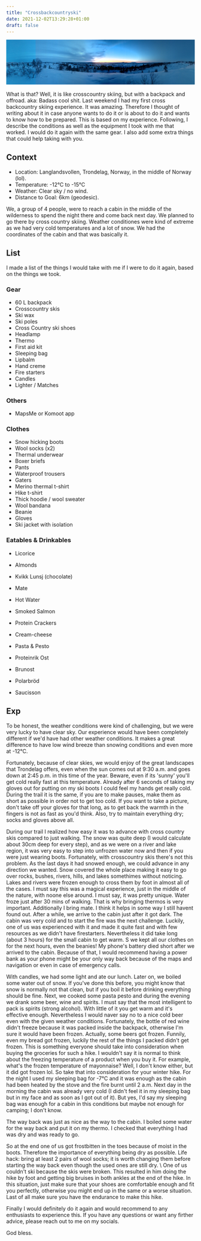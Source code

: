 ```yaml
---
title: "Crossbackcountryski"
date: 2021-12-02T13:29:28+01:00
draft: false
---
```


![x country ski](/pics/backcrosscountryski.jpg)

What is that? Well, it is like crosscountry skiing, but with a backpack and offroad. aka: Badass cool shit.
Last weekend I had my first cross backcountry skiing experience. It was amazing. Therefore I thought of writing about it in case anyone wants to do it or is about to do it and wants to know how to be prepared.
This is based on my experience. Following, I describe the conditions as well as the equipment I took with me that worked. I would do it again with the same gear. I also add some extra things that could help taking with you.

## Context

- Location: Langlandsvollen, Trondelag, Norway, in the middle of Norway (lol).
- Temperature: -12°C to -15°C
- Weather: Clear sky / no wind.
- Distance to Goal: 6km (geodesic).

We, a group of 4 people, were to reach a cabin in the middle of the wilderness to spend the night there and come back next day. We planned to go there by cross country skiing. Weather conditiones were kind of extreme as we had very cold temperatures and a lot of snow. We had the coordinates of the cabin and that was basically it.

## List

I made a list of the things I would take with me if I were to do it again, based on the things we took.

### Gear

- 60 L backpack
- Crosscountry skis
- Ski wax
- Ski poles
- Cross Country ski shoes
- Headlamp
- Thermo
- First aid kit
- Sleeping bag
- Lipbalm
- Hand creme
- Fire starters
- Candles
- Lighter / Matches


### Others

- MapsMe or Komoot app

### Clothes

- Snow hicking boots
- Wool socks (x2)
- Thermal underwear
- Boxer briefs
- Pants
- Waterproof trousers
- Gaters
- Merino thermal t-shirt
- Hike t-shirt
- Thick hoodie / wool sweater
- Wool bandana
- Beanie
- Gloves
- Ski jacket with isolation


### Eatables & Drinkables 

- Licorice
- Almonds
- Kvikk Lunsj (chocolate)

- Mate
- Hot Water

- Smoked Salmon
- Protein Crackers
- Cream-cheese
- Pasta & Pesto
- Proteinrik Ost
- Brunost
- Polarbröd
- Saucisson

## Exp

To be honest, the weather conditions were kind of challenging, but we were very lucky to have clear sky. Our experience would have been completely different if we'd have had other weather conditions. It makes a great difference to have low wind breeze than snowing conditions and even more at -12°C. 

Fortunately, because of clear skies, we would enjoy of the great landscapes that Trondelag offers, even when the sun comes out at 9:30 a.m. and goes down at 2:45 p.m. in this time of the year. 
Beware, even if its 'sunny' you'll get cold really fast at this temperature. Already after 6 seconds of taking my gloves out for putting on my ski boots I could feel my hands get really cold. During the trail it is the same, if you are to make pauses, make them as short as possible in order not to get too cold. If you want to take a picture, don't take off your gloves for that long, as to get back the warmth in the fingers is not as fast as you'd think. Also, try to maintain everything dry; socks and gloves above all. 

During our trail I realized how easy it was to advance with cross country skis compared to just walking. The snow was quite deep (I would calculate about 30cm deep for every step), and as we were on a river and lake region, it was very easy to step into unfrozen water now and then if you were just wearing boots. Fortunately, with crosscountry skis there's not this problem. As the last days it had snowed enough, we could advance in any direction we wanted. Snow covered the whole place making it easy to go over rocks, bushes, rivers, hills, and lakes somethimes without noticing. Lakes and rivers were frozen enough to cross them by foot in almost all of the cases. 
I must say this was a magical experience, just in the middle of the nature, with noone else around. I must say, it was pretty unique. 
Water froze just after 30 mins of walking. That is why bringing thermos is very important. Additionally I bring mate. I think it helps in some way I still havent found out.
After a while, we arrive to the cabin just after it got dark. The cabin was very cold and to start the fire was the next challenge. Luckily, one of us was experienced with it and made it quite fast and with few resources as we didn't have firestarters. Nevertheless it did take long (about 3 hours) for the small cabin to get warm. S we kept all our clothes on for the next hours, even the beanies! My phone's battery died short after we arrived to the cabin. Because of that, I would recommend having a power bank as your phone might be your only way back because of the maps and navigation or even in case of emergency calls.

With candles, we had some light and ate our lunch. Later on, we boiled some water out of snow. If you've done this before, you might know that snow is normally not that clean, but if you boil it before drinking everything should be fine. 
Next, we cooked some pasta pesto and during the evening we drank some beer, wine and spirits. I must say that the most intelligent to pack is spirits (strong alcohol). With little of it you get warm and it's effective enough. Nevertheless I would naver say no to a nice cold beer even with the given weather conditions. Fortunately, the bottle of red wine didn't freeze because it was packed inside the backpack, otherwise I'm sure it would have been frozen. Actually, some beers got frozen.
Funnily, even my bread got frozen, luckily the rest of the things I packed didn't get frozen.
This is something everyone should take into consideration when buying the groceries for such a hike. I wouldn't say it is normal to think about the freezing temperature of a product when you buy it. For example, what's the frozen temperature of mayonnaise? Well, I don't know either, but it did got frozen lol. So take that into consideration for your winter hike. 
For the night I used my sleeping bag for -7°C and it was enough as the cabin had been heated by the stove and the fire burnt until 2 a.m. Next day in the morning the cabin was already very cold (I didn't feel it in my sleeping bag but in my face and as soon as I got out of it). But yes, I'd say my sleeping bag was enough for a cabin in this conditions but maybe not enough for camping; I don't know. 

The way back was just as nice as the way to the cabin. I boiled some water for the way back and put it on my thermo. I checked that everything I had was dry and was ready to go.

So at the end one of us got frostbitten in the toes because of moist in the boots. Therefore the importance of everything being dry as possible. Life hack: bring at least 2 pairs of wool socks; it is worth changing them before starting the way back even though the used ones are still dry. \ One of us couldn't ski because the skis were broken. This resulted in him doing the hike by foot and getting big bruises in both ankles at the end of the hike. In this situation, just make sure that your shoes are comfortable enough and fit you perfectly, otherwise you might end up in the same or a worse situation. Last of all make sure you have the endurance to make this hike. 

Finally I would definitely do it again and would recommend to any enthusiasts to experience this. If you have any questions or want any firther advice, please reach out to me on my socials. 

God bless.